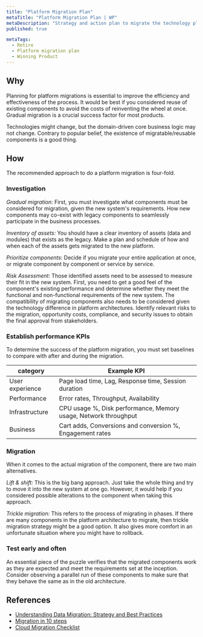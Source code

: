 ```yaml
---
title: "Platform Migration Plan"
metaTitle: "Platform Migration Plan | WP"
metaDescription: "Strategy and action plan to migrate the technology platform components from old system to new system."
published: true

metaTags:
  - Retire
  - Platform migration plan
  - Winning Product
---
```


## Why

Planning for platform migrations is essential to improve the efficiency and effectiveness of the process. It would be best if you considered reuse of existing components to avoid the costs of reinventing the wheel at once. Gradual migration is a crucial success factor for most products.

Technologies might change, but the domain-driven core business logic may not change. Contrary to popular belief, the existence of migratable/reusable components is a good thing.

## How

The recommended approach to do a platform migration is four-fold.

### Investigation

_Gradual migration:_ First, you must investigate what components must be considered for migration, given the new system's requirements. How new components may co-exist with legacy components to seamlessly participate in the business processes.

_Inventory of assets:_ You should have a clear inventory of assets (data and modules) that exists as the legacy. Make a plan and schedule of how and when each of the assets gets migrated to the new platform.

_Prioritize components:_ Decide if you migrate your entire application at once, or migrate component by component or service by service.

_Risk Assessment:_ Those identified assets need to be assessed to measure their fit in the new system. First, you need to get a good feel of the component's existing performance and determine whether they meet the functional and non-functional requirements of the new system. The compatibility of migrating components also needs to be considered given the technology difference in platform architectures. Identify relevant risks to the migration, opportunity costs, compliance, and security issues to obtain the final approval from stakeholders.

### Establish performance KPIs

To determine the success of the platform migration, you must set baselines to compare with after and during the migration.

| category        | Example KPI                                                     |
| --------------- | --------------------------------------------------------------- |
| User experience | Page load time, Lag, Response time, Session duration            |
| Performance     | Error rates, Throughput, Availability                           |
| Infrastructure  | CPU usage %, Disk performance, Memory usage, Network throughput |
| Business        | Cart adds, Conversions and conversion %, Engagement rates       |

### Migration

When it comes to the actual migration of the component, there are two main alternatives.

_Lift & shift:_ This is the big bang approach. Just take the whole thing and try to move it into the new system at one go. However, it would help if you considered possible alterations to the component when taking this approach.

_Trickle migration:_ This refers to the process of migrating in phases. If there are many components in the platform architecture to migrate, then trickle migration strategy might be a good option. It also gives more comfort in an unfortunate situation where you might have to rollback.

### Test early and often

An essential piece of the puzzle verifies that the migrated components work as they are expected and meet the requirements set at the inception. Consider observing a parallel run of these components to make sure that they behave the same as in the old architecture.

## References

- [Understanding Data Migration: Strategy and Best Practices](https://www.talend.com/resources/understanding-data-migration-strategies-best-practices/)
- [Migration in 10 steps](https://hub.packtpub.com/how-to-plan-a-system-migration-10-steps/)
- [Cloud Migration Checklist](https://blog.newrelic.com/engineering/cloud-migration-checklist/)

